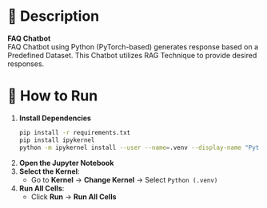 # 📌 Description  
**FAQ Chatbot**  
FAQ Chatbot using Python (PyTorch-based) generates response based on a Predefined Dataset. This Chatbot utilizes RAG Technique to provide desired responses.

# 🚀 How to Run  

1. **Install Dependencies**  
   ```bash
   pip install -r requirements.txt
   pip install ipykernel
   python -m ipykernel install --user --name=.venv --display-name "Python (.venv)"

2. **Open the Jupyter Notebook**  
3. **Select the Kernel**:  
   - Go to **Kernel** -> **Change Kernel** -> Select `Python (.venv)`  
4. **Run All Cells**:  
   - Click **Run** -> **Run All Cells**